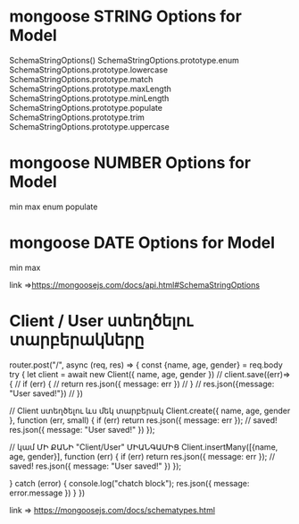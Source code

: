 # mongoose STRING Options for Model

SchemaStringOptions()
SchemaStringOptions.prototype.enum
SchemaStringOptions.prototype.lowercase
SchemaStringOptions.prototype.match
SchemaStringOptions.prototype.maxLength
SchemaStringOptions.prototype.minLength
SchemaStringOptions.prototype.populate
SchemaStringOptions.prototype.trim
SchemaStringOptions.prototype.uppercase

# mongoose NUMBER Options for Model

min
max
enum
populate

# mongoose DATE Options for Model

min
max

link =><https://mongoosejs.com/docs/api.html#SchemaStringOptions>

# Client / User ստեղծելու տարբերակները

 router.post("/", async (req, res) => {
  const {name, age, gender} = req.body
 try {
  let client = await new Client({
   name,
   age,
   gender
  })
  //  client.save((err)=>{
  //   if (err) {
  //    return res.json({ message: err })
  //   }
  //   res.json({message: "User saved!"})
  //  })

   // Client ստեղծելու ևս մեկ տարբերակ
  Client.create({ name, age, gender }, function (err, small) {
   if (err)  return res.json({ message: err });
   // saved!
   res.json({ message: "User saved!" })
  });

  // կամ ՄԻ ՔԱՆԻ "Client/User" ՄԻԱՆԳԱՄԻՑ
  Client.insertMany([{name, age, gender}], function (err) {
   if (err) return res.json({ message: err });
   // saved!
   res.json({ message: "User saved!" })
  });
  
 } catch (error) {
  console.log("chatch block");
  res.json({ message: error.message })
 }
})

link => <https://mongoosejs.com/docs/schematypes.html>
